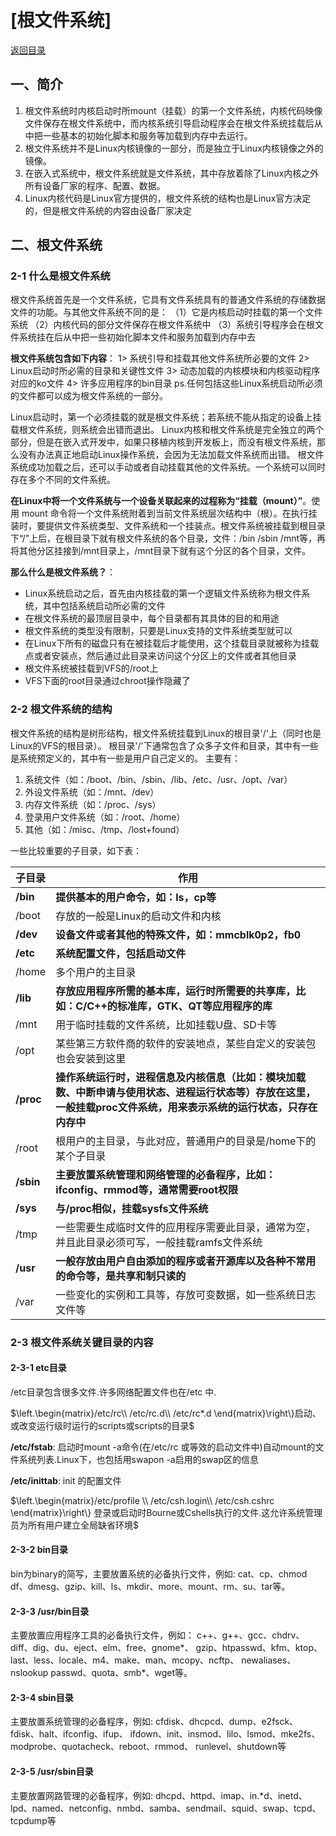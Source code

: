 # \[根文件系统\]

[返回目录](../Index.md)

## 一、简介

1. 根文件系统时内核启动时所mount（挂载）的第一个文件系统，内核代码映像文件保存在根文件系统中，而内核系统引导启动程序会在根文件系统挂载后从中把一些基本的初始化脚本和服务等加载到内存中去运行。
2. 根文件系统并不是Linux内核镜像的一部分，而是独立于Linux内核镜像之外的镜像。
3. 在嵌入式系统中，根文件系统就是文件系统，其中存放着除了Linux内核之外所有设备厂家的程序、配置、数据。
4. Linux内核代码是Linux官方提供的，根文件系统的结构也是Linux官方决定的，但是根文件系统的内容由设备厂家决定

## 二、根文件系统

### 2-1 什么是根文件系统

根文件系统首先是一个文件系统，它具有文件系统具有的普通文件系统的存储数据文件的功能。与其他文件系统不同的是：
（1）它是内核启动时挂载的第一个文件系统
（2）内核代码的部分文件保存在根文件系统中
（3）系统引导程序会在根文件系统挂在后从中把一些初始化脚本文件和服务加载到内存中去

**根文件系统包含如下内容**：
1> 系统引导和挂载其他文件系统所必要的文件
2> Linux启动时所必需的目录和关键性文件
3> 动态加载的内核模块和内核驱动程序对应的ko文件
4> 许多应用程序的bin目录
ps.任何包括这些Linux系统启动所必须的文件都可以成为根文件系统的一部分。

Linux启动时，第一个必须挂载的就是根文件系统；若系统不能从指定的设备上挂载根文件系统，则系统会出错而退出。
Linux内核和根文件系统是完全独立的两个部分，但是在嵌入式开发中，如果只移植内核到开发板上，而没有根文件系统，那么没有办法真正地启动Linux操作系统，会因为无法加载文件系统而出错。
根文件系统成功加载之后，还可以手动或者自动挂载其他的文件系统。一个系统可以同时存在多个不同的文件系统。

**在Linux中将一个文件系统与一个设备关联起来的过程称为“挂载（mount）”**。使用 mount 命令将一个文件系统附着到当前文件系统层次结构中（根）。在执行挂装时，要提供文件系统类型、文件系统和一个挂装点。根文件系统被挂载到根目录下“/”上后，在根目录下就有根文件系统的各个目录，文件：/bin /sbin /mnt等，再将其他分区挂接到/mnt目录上，/mnt目录下就有这个分区的各个目录，文件。

**那么什么是根文件系统？**：

- Linux系统启动之后，首先由内核挂载的第一个逻辑文件系统称为根文件系统，其中包括系统启动所必需的文件
- 在根文件系统的最顶层目录中，每个目录都有其具体的目的和用途
- 根文件系统的类型没有限制，只要是Linux支持的文件系统类型就可以
- 在Linux下所有的磁盘只有在被挂载后才能使用，这个挂载目录就被称为挂载点或者安装点，然后通过此目录来访问这个分区上的文件或者其他目录
- 根文件系统被挂载到VFS的/root上
- VFS下面的root目录通过chroot操作隐藏了

### 2-2 根文件系统的结构

根文件系统的结构是树形结构，根文件系统挂载到Linux的根目录'/'上（同时也是Linux的VFS的根目录）。
根目录'/'下通常包含了众多子文件和目录，其中有一些是系统预定义的，其中有一些是用户自己定义的。
主要有：

1. 系统文件（如：/boot、/bin、/sbin、/lib、/etc、/usr、/opt、/var）
2. 外设文件系统（如：/mnt、/dev）
3. 内存文件系统（如：/proc、/sys）
4. 登录用户文件系统（如：/root、/home）
5. 其他（如：/misc、/tmp、/lost+found）

一些比较重要的子目录，如下表：

|子目录|作用|
|-----|-----|
|**/bin**|**提供基本的用户命令，如：ls，cp等**|
|/boot|存放的一般是Linux的启动文件和内核|
|**/dev**|**设备文件或者其他的特殊文件，如：mmcblk0p2，fb0**|
|**/etc**|**系统配置文件，包括启动文件**|
|/home|多个用户的主目录|
|**/lib**|**存放应用程序所需的基本库，运行时所需要的共享库，比如：C/C++的标准库，GTK、QT等应用程序的库**|
|/mnt|用于临时挂载的文件系统，比如挂载U盘、SD卡等|
|/opt|某些第三方软件商的软件的安装地点，某些自定义的安装包也会安装到这里|
|**/proc**|**操作系统运行时，进程信息及内核信息（比如：模块加载数、中断申请与使用状态、进程运行状态等）存放在这里，一般挂载proc文件系统，用来表示系统的运行状态，只存在内存中**|
|/root|根用户的主目录，与此对应，普通用户的目录是/home下的某个子目录|
|**/sbin**|**主要放置系统管理和网络管理的必备程序，比如：ifconfig、rmmod等，通常需要root权限**|
|**/sys**|**与/proc相似，挂载sysfs文件系统**|
|/tmp|一些需要生成临时文件的应用程序需要此目录，通常为空，并且此目录必须可写，一般挂载ramfs文件系统|
|**/usr**|**一般存放由用户自由添加的程序或者开源库以及各种不常用的命令等，是共享和制只读的**|
|/var|一些变化的实例和工具等，存放可变数据，如一些系统日志文件等|

### 2-3 根文件系统关键目录的内容

#### 2-3-1 etc目录

/etc目录包含很多文件.许多网络配置文件也在/etc 中.

$\left.\begin{matrix}/etc/rc\\ /etc/rc.d\\ /etc/rc*.d \end{matrix}\right\}启动、或改变运行级时运行的scripts或scripts的目录$

**/etc/fstab**: 启动时mount -a命令(在/etc/rc 或等效的启动文件中)自动mount的文件系统列表.Linux下，也包括用swapon -a启用的swap区的信息

**/etc/inittab**: init 的配置文件

$\left.\begin{matrix}/etc/profile \\ /etc/csh.login\\ /etc/csh.cshrc   \end{matrix}\right\} 登录或启动时Bourne或Cshells执行的文件.这允许系统管理员为所有用户建立全局缺省环境$

#### 2-3-2 bin目录

bin为binary的简写，主要放置系统的必备执行文件，例如:
cat、cp、chmod df、dmesg、gzip、kill、ls、mkdir、more、mount、rm、su、tar等。

#### 2-3-3 /usr/bin目录

主要放置应用程序工具的必备执行文件，例如：
c++、g++、gcc、chdrv、diff、dig、du、eject、elm、free、gnome*、 gzip、htpasswd、kfm、ktop、last、less、locale、m4、make、man、mcopy、ncftp、 newaliases、nslookup passwd、quota、smb*、wget等。

#### 2-3-4 sbin目录

主要放置系统管理的必备程序，例如:
cfdisk、dhcpcd、dump、e2fsck、fdisk、halt、ifconfig、ifup、 ifdown、init、insmod、lilo、lsmod、mke2fs、modprobe、quotacheck、reboot、rmmod、 runlevel、shutdown等

#### 2-3-5 /usr/sbin目录

主要放置网路管理的必备程序，例如:
dhcpd、httpd、imap、in.*d、inetd、lpd、named、netconfig、nmbd、samba、sendmail、squid、swap、tcpd、tcpdump等
